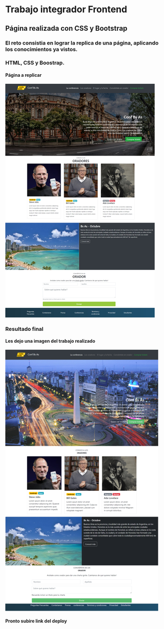 # Trabajo integrador Frontend 

## Página realizada con CSS y Bootstrap


### El reto consistia en lograr la replica de una página, aplicando los conocimientos ya vistos. 
### HTML, CSS y Boostrap.

#### Página a replicar
![Alt text](/img/final_front.jpg "imagen a replicar")


### Resultado final
#### Les dejo una imagen del trabajo realizado

![Alt text](/img/replica-final.png "imagen final resultado")
#### Pronto subire link del deploy